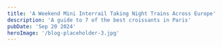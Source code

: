 ```yaml
---
title: 'A Weekend Mini Interrail Taking Night Trains Across Europe'
description: 'A guide to 7 of the best croissants in Paris'
pubDate: 'Sep 20 2024'
heroImage: '/blog-placeholder-3.jpg'
---
```

